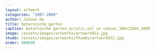 ```yaml
---
layout: artwork
categories: "2007-2009"
author: Jihoon Ha
title: botarnische garten
caption: botarnische garten_acrylic,oil on canvas_180×220㎝_2009
image: /assets/images/artworks/artwork012.jpg
thumb: /assets/images/artworks/thumbs/artwork012.jpg
order: 908030
---
```

